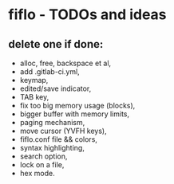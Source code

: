 # fiflo - TODOs and ideas
## delete one if done:
- alloc, free, backspace et al,
- add .gitlab-ci.yml,
- keymap,
- edited/save indicator,
- TAB key,
- fix too big memory usage (blocks),
- bigger buffer with memory limits,
- paging mechanism,
- move cursor (YVFH keys),
- fiflo.conf file && colors,
- syntax highlighting,
- search option,
- lock on a file,
- hex mode.

